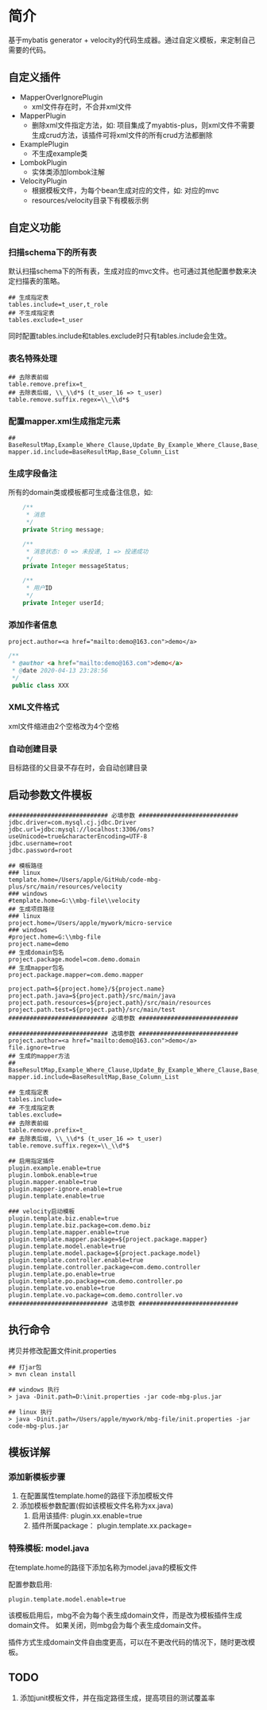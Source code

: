 # 简介

基于mybatis generator + velocity的代码生成器。通过自定义模板，来定制自己需要的代码。

## 自定义插件

- MapperOverIgnorePlugin
	- xml文件存在时，不合并xml文件
- MapperPlugin
	- 删除xml文件指定方法，如: 项目集成了myabtis-plus，则xml文件不需要生成crud方法，该插件可将xml文件的所有crud方法都删除
- ExamplePlugin
	- 不生成example类 
- LombokPlugin
	- 实体类添加lombok注解
- VelocityPlugin
	- 根据模板文件，为每个bean生成对应的文件，如: 对应的mvc
	- resources/velocity目录下有模板示例


## 自定义功能

### 扫描schema下的所有表

默认扫描schema下的所有表，生成对应的mvc文件。也可通过其他配置参数来决定扫描表的策略。

```properties
## 生成指定表
tables.include=t_user,t_role
## 不生成指定表
tables.exclude=t_user
```
同时配置tables.include和tables.exclude时只有tables.include会生效。

### 表名特殊处理

```properties
## 去除表前缀
table.remove.prefix=t_
## 去除表后缀, \\_\\d*$ (t_user_16 => t_user)
table.remove.suffix.regex=\\_\\d*$
```

### 配置mapper.xml生成指定元素

```
## BaseResultMap,Example_Where_Clause,Update_By_Example_Where_Clause,Base_Column_List,selectByExample,selectByPrimaryKey,deleteByPrimaryKey,deleteByExample,insert,insertSelective,countByExample,updateByExampleSelective,updateByExample,updateByPrimaryKeySelective,updateByPrimaryKey
mapper.id.include=BaseResultMap,Base_Column_List
```


### 生成字段备注

所有的domain类或模板都可生成备注信息，如: 

```java
    /**
     * 消息
     */
    private String message;

    /**
     * 消息状态: 0 => 未投递, 1 => 投递成功
     */
    private Integer messageStatus;

    /**
     * 用户ID
     */
    private Integer userId;
```

### 添加作者信息

```properties
project.author=<a href="mailto:demo@163.con">demo</a>
```

```java
/**
 * @author <a href="mailto:demo@163.com">demo</a>
 * @date 2020-04-13 23:28:56
 */
 public class XXX

```

### XML文件格式

xml文件缩进由2个空格改为4个空格

### 自动创建目录

目标路径的父目录不存在时，会自动创建目录

## 启动参数文件模板

```properties
############################ 必填参数 ############################
jdbc.driver=com.mysql.cj.jdbc.Driver
jdbc.url=jdbc:mysql://localhost:3306/oms?useUnicode=true&characterEncoding=UTF-8
jdbc.username=root
jdbc.password=root

## 模板路径
### linux
template.home=/Users/apple/GitHub/code-mbg-plus/src/main/resources/velocity
### windows
#template.home=G:\\mbg-file\\velocity
## 生成项目路径
### linux
project.home=/Users/apple/mywork/micro-service
### windows
#project.home=G:\\mbg-file
project.name=demo
## 生成domain包名
project.package.model=com.demo.domain
## 生成mapper包名
project.package.mapper=com.demo.mapper

project.path=${project.home}/${project.name}
project.path.java=${project.path}/src/main/java
project.path.resources=${project.path}/src/main/resources
project.path.test=${project.path}/src/main/test
############################ 必填参数 ############################

############################ 选填参数 ############################
project.author=<a href="mailto:demo@163.con">demo</a>
file.ignore=true
## 生成的mapper方法
## BaseResultMap,Example_Where_Clause,Update_By_Example_Where_Clause,Base_Column_List,selectByExample,selectByPrimaryKey,deleteByPrimaryKey,deleteByExample,insert,insertSelective,countByExample,updateByExampleSelective,updateByExample,updateByPrimaryKeySelective,updateByPrimaryKey
mapper.id.include=BaseResultMap,Base_Column_List

## 生成指定表
tables.include=
## 不生成指定表
tables.exclude=
## 去除表前缀
table.remove.prefix=t_
## 去除表后缀, \\_\\d*$ (t_user_16 => t_user)
table.remove.suffix.regex=\\_\\d*$

## 启用指定插件
plugin.example.enable=true
plugin.lombok.enable=true
plugin.mapper.enable=true
plugin.mapper-ignore.enable=true
plugin.template.enable=true

### velocity启动模板
plugin.template.biz.enable=true
plugin.template.biz.package=com.demo.biz
plugin.template.mapper.enable=true
plugin.template.mapper.package=${project.package.mapper}
plugin.template.model.enable=true
plugin.template.model.package=${project.package.model}
plugin.template.controller.enable=true
plugin.template.controller.package=com.demo.controller
plugin.template.po.enable=true
plugin.template.po.package=com.demo.controller.po
plugin.template.vo.enable=true
plugin.template.vo.package=com.demo.controller.vo
############################ 选填参数 ############################
```

## 执行命令

拷贝并修改配置文件init.properties

```shell
## 打jar包
> mvn clean install

## windows 执行
> java -Dinit.path=D:\init.properties -jar code-mbg-plus.jar

## linux 执行
> java -Dinit.path=/Users/apple/mywork/mbg-file/init.properties -jar code-mbg-plus.jar
```

## 模板详解

### 添加新模板步骤

1. 在配置属性template.home的路径下添加模板文件
2. 添加模板参数配置(假如该模板文件名称为xx.java)
	1. 启用该插件: plugin.xx.enable=true
	2. 插件所属package： plugin.template.xx.package=

### 特殊模板: model.java

在template.home的路径下添加名称为model.java的模板文件

配置参数启用:

```properties
plugin.template.model.enable=true
```

该模板启用后，mbg不会为每个表生成domain文件，而是改为模板插件生成domain文件。 如果关闭，则mbg会为每个表生成domain文件。 

插件方式生成domain文件自由度更高，可以在不更改代码的情况下，随时更改模板。

## TODO

1. 添加junit模板文件，并在指定路径生成，提高项目的测试覆盖率



	 